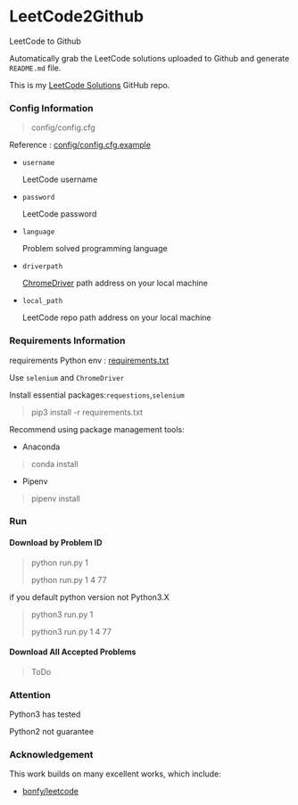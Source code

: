# LeetCode2Github

LeetCode to Github

Automatically grab the LeetCode solutions uploaded to Github and generate `README.md` file.

This is my [LeetCode Solutions](https://github.com/quinwu/LeetCode) GitHub repo.

### Config Information

> config/config.cfg

Reference : [config/config.cfg.example](config/config.cfg.example)

- `username` 

    LeetCode username

- `password`

    LeetCode password

- `language`

    Problem solved programming language

- `driverpath`

    [ChromeDriver](https://sites.google.com/a/chromium.org/chromedriver/) path address on your local machine

- `local_path`

    LeetCode repo path address on your local machine

### Requirements Information

requirements Python env : [requirements.txt](requirements.txt)

Use `selenium` and `ChromeDriver`

Install essential packages:`requestions`,`selenium`

> pip3 install -r requirements.txt

Recommend using package management tools:

- Anaconda

> conda install

- Pipenv

> pipenv install


### Run

#### Download by Problem ID

> python run.py 1
>
> python run.py 1 4 77

if you default python version not Python3.X

> python3 run.py 1
>
> python3 run.py 1 4 77

#### Download All Accepted Problems

> ToDo

### Attention

Python3 has tested 

Python2 not guarantee

### Acknowledgement

This work builds on many excellent works, which include:

- [bonfy/leetcode](https://github.com/bonfy/leetcode)